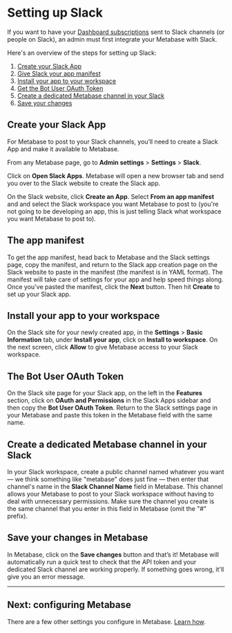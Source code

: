 # Setting up Slack

If you want to have your [Dashboard subscriptions][dashboard-subscriptions] sent to Slack channels (or people on Slack), an admin must first integrate your Metabase with Slack.

Here's an overview of the steps for setting up Slack:

1. [Create your Slack App](#create-your-slack-app)
2. [Give Slack your app manifest](#the-app-manifest)
3. [Install your app to your workspace](#install-your-app-to-your-workspace)
4. [Get the Bot User OAuth Token](#the-bot-user-oauth-token)
5. [Create a dedicated Metabase channel in your Slack](#create-a-dedicated-metabase-channel-in-your-slack)
6. [Save your changes](#save-your-changes-in-metabase)

## Create your Slack App

For Metabase to post to your Slack channels, you’ll need to create a Slack App and make it available to Metabase.

From any Metabase page, go to **Admin settings** > **Settings** > **Slack**.

Click on **Open Slack Apps**. Metabase will open a new browser tab and send you over to the Slack website to create the Slack app.

On the Slack website, click **Create an App**. Select **From an app manifest** and and select the Slack workspace you want Metabase to post to (you're not going to be developing an app, this is just telling Slack what workspace you want Metabase to post to).

## The app manifest

To get the app manifest, head back to Metabase and the Slack settings page, copy the manifest, and return to the Slack app creation page on the Slack website to paste in the manifest (the manifest is in YAML format). The manifest will take care of settings for your app and help speed things along. Once you've pasted the manifest, click the **Next** button. Then hit **Create** to set up your Slack app.

## Install your app to your workspace

On the Slack site for your newly created app, in the **Settings** > **Basic Information** tab, under **Install your app**, click on **Install to workspace**. On the next screen, click **Allow** to give Metabase access to your Slack workspace.

## The Bot User OAuth Token

On the Slack site page for your Slack app, on the left in the **Features** section, click on **OAuth and Permissions** in the Slack Apps sidebar and then copy the **Bot User OAuth Token**. Return to the Slack settings page in your Metabase and paste this token in the Metabase field with the same name.

## Create a dedicated Metabase channel in your Slack

In your Slack workspace, create a public channel named whatever you want — we think something like "metabase" does just fine — then enter that channel's name in the **Slack Channel Name** field in Metabase. This channel allows your Metabase to post to your Slack workspace without having to deal with unnecessary permissions. Make sure the channel you create is the same channel that you enter in this field in Metabase (omit the "#" prefix).

## Save your changes in Metabase

In Metabase, click on the **Save changes** button and that’s it! Metabase will automatically run a quick test to check that the API token and your dedicated Slack channel are working properly. If something goes wrong, it'll give you an error message.

---

## Next: configuring Metabase

There are a few other settings you configure in Metabase. [Learn how](08-configuration-settings.md).

[dashboard-subscriptions]: ../users-guide/dashboard-subscriptions.html
